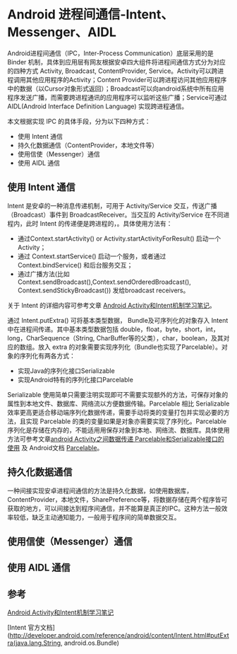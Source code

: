 Android 进程间通信-Intent、Messenger、AIDL
===

​Android进程间通信（IPC，Inter-Process Communication）底层采用的是 Binder 机制，具体到应用层有网友根据安卓四大组件将进程间通信方式分为对应的四种方式 Activity, Broadcast, ContentProvider, Service。Activity可以跨进程调用其他应用程序的Activity；Content Provider可以跨进程访问其他应用程序中的数据（以Cursor对象形式返回）；Broadcast可以向android系统中所有应用程序发送广播，而需要跨进程通讯的应用程序可以监听这些广播；Service可通过 AIDL(Android Interface Definition Language) 实现跨进程通信。

本文根据实现 IPC 的具体手段，分为以下四种方式：

* 使用 Intent 通信
* 持久化数据通信（ContentProvider，本地文件等）
* 使用信使（Messenger）通信
* 使用 AIDL 通信

使用 Intent 通信
---

Intent 是安卓的一种消息传递机制，可用于 Activity/Service 交互，传送广播（Broadcast）事件到 BroadcastReceiver。当交互的 Activity/Service 在不同进程内，此时 Intent 的传递便是跨进程的，。具体使用方法有：

* 通过Context.startActivity() or Activity.startActivityForResult() 启动一个Activity；
* 通过 Context.startService() 启动一个服务，或者通过Context.bindService() 和后台服务交互；
* 通过广播方法(比如 Context.sendBroadcast(),Context.sendOrderedBroadcast(),  Context.sendStickyBroadcast()) 发给broadcast receivers。

关于 Intent 的详细内容可参考文章 [Android Activity和Intent机制学习笔记](http://www.cnblogs.com/feisky/archive/2010/01/16/1649081.html)。

通过 Intent.putExtra() 可将基本类型数据， Bundle及可序列化的对象存入 Intent 中在进程间传递。其中基本类型数据包括 double，float，byte，short，int，long，CharSequence（String, CharBuffer等的父类），char，boolean，及其对应的数组。放入 extra 的对象需要实现序列化（Bundle也实现了Parcelable）。对象的序列化有两各方式：

* 实现Java的序列化接口Serializable 
* 实现Android特有的序列化接口Parcelable

Serializable 使用简单只需要注明实现即可不需要实现额外的方法，可保存对象的属性到本地文件、数据库、网络流以方便数据传输。Parcelable 相比 Serializable 效率更高更适合移动端序列化数据传递，需要手动将类的变量打包并实现必要的方法，且实现 Parcelable 的类的变量如果是对象亦需要实现了序列化。Parcelable 序列化是存储在内存的，不能适用用保存对象到本地、网络流、数据库。具体使用方法可参考文章[android Activity之间数据传递 Parcelable和Serializable接口的使用](http://blog.csdn.net/js931178805/article/details/8268144) 及 Android文档 [Parcelable](http://developer.android.com/reference/android/os/Parcelable.html)。

持久化数据通信
---
一种间接实现安卓进程间通信的方法是持久化数据，如使用数据库，ContentProvider，本地文件，SharePreference等，将数据存储在两个程序皆可获取的地方，可以间接达到程序间通信，并不能算是真正的IPC。这种方法一般效率较低，缺乏主动通知能力，一般用于程序间的简单数据交互。

使用信使（Messenger）通信
---




使用 AIDL 通信
---

参考 
---
[Android Activity和Intent机制学习笔记](http://www.cnblogs.com/feisky/archive/2010/01/16/1649081.html)

[Intent 官方文档](http://developer.android.com/reference/android/content/Intent.html#putExtra(java.lang.String, android.os.Bundle)

